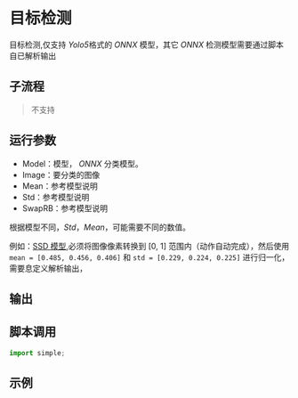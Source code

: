 # 目标检测 
目标检测,仅支持 *Yolo5*格式的 *ONNX* 模型，其它 *ONNX* 检测模型需要通过脚本自已解析输出

## 子流程
> 不支持


## 运行参数

* Model：模型， *ONNX* 分类模型。
* Image：要分类的图像
* Mean：参考模型说明
* Std：参考模型说明
* SwapRB：参考模型说明

根据模型不同，*Std*，*Mean*，可能需要不同的数值。

例如：[SSD 模型](https://github.com/onnx/models/tree/main/vision/object_detection_segmentation/ssd),必须将图像像素转换到 [0, 1] 范围内（动作自动完成），然后使用 `mean = [0.485, 0.456, 0.406]` 和 `std = [0.229, 0.224, 0.225]` 进行归一化，需要息定义解析输出，

## 输出

    


## 脚本调用

```python
import simple;

```

## 示例